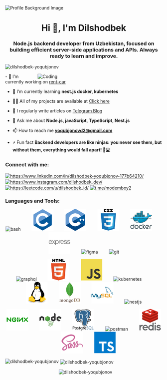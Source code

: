  <img src="https://media.licdn.com/dms/image/v2/D4E16AQGikGqTE7aDpA/profile-displaybackgroundimage-shrink_350_1400/profile-displaybackgroundimage-shrink_350_1400/0/1729098643803?e=1735171200&v=beta&t=i2FgVuesZ3OHS7_WyvAIOmuJIcM42c3OjVD6JDdIkow" alt="Profile Background Image" style=" height: 250px; width: 100vh+120px;"/>
<h1 align="center">Hi 👋, I'm Dilshodbek</h1>
<h3 align="center">Node.js backend developer from Uzbekistan, focused on building efficient server-side applications and APIs. Always ready to learn and improve.</h3>

<p align="left"> <img src="https://komarev.com/ghpvc/?username=dilshodbek-yoqubjonov&label=Profile%20views&color=0e75b6&style=flat" alt="dilshodbek-yoqubjonov" /> </p>
<img align="right" alt="Coding" width="400" src="https://media.tenor.com/rePDfDWO3XoAAAAd/hacking.gif"> 
- 🔭 I’m currently working on <a href="https://github.com/dilshodbek-yoqubjonov/rental-car.git">rent-car</a>

- 🌱 I’m currently learning **nest.js docker, kubernetes**

- 👨‍💻 All of my projects are available at <a href="https://github.com/dilshodbek-yoqubjonov/dilshodbek-yoqubjonov.git">Click here</a>

- 📝 I regularly write articles on <a href="https://t.me/sariq_javascript">Telegram Blog</a>

- 💬 Ask me about **Node.js, javaScript, TypeScript, Nest.js**

- 📫 How to reach me **yoqubjonovd2@gmail.com**

- ⚡ Fun fact **Backend developers are like ninjas: you never see them, but without them, everything would fall apart! 🥷💻**

<h3 align="left">Connect with me:</h3>
<p align="left">
<a href="https://linkedin.com/in/https://www.linkedin.com/in/dilshodbek-yoqubjonov-177b64210/" target="blank"><img align="center" src="https://raw.githubusercontent.com/rahuldkjain/github-profile-readme-generator/master/src/images/icons/Social/linked-in-alt.svg" alt="https://www.linkedin.com/in/dilshodbek-yoqubjonov-177b64210/" height="40" width="50" /></a>
<a href="https://instagram.com/https://www.instagram.com/dilshodbek_dev/" target="blank"><img align="center" src="https://raw.githubusercontent.com/rahuldkjain/github-profile-readme-generator/master/src/images/icons/Social/instagram.svg" alt="https://www.instagram.com/dilshodbek_dev/" height="40" width="50" /></a>
<a href="https://www.leetcode.com/https://leetcode.com/u/dilshodbek_id/" target="blank"><img align="center" src="https://raw.githubusercontent.com/rahuldkjain/github-profile-readme-generator/master/src/images/icons/Social/leet-code.svg" alt="https://leetcode.com/u/dilshodbek_id/" height="40" width="50"/></a>
 <a href="https://t.me/modemboy2" target="blank"><img align="center" src="https://upload.wikimedia.org/wikipedia/commons/thumb/8/82/Telegram_logo.svg/2048px-Telegram_logo.svg.png" alt="t.me/modemboy2" height="40" width="50" /></a>
</p>




<h3 align="left">Languages and Tools:</h3>
<p align="left" style="text-align: center;">
    <img src="https://www.vectorlogo.zone/logos/gnu_bash/gnu_bash-icon.svg" alt="bash" width="70" height="70"/>  
    &nbsp;&nbsp;&nbsp;&nbsp;&nbsp;&nbsp;&nbsp;
    <img src="https://raw.githubusercontent.com/devicons/devicon/master/icons/c/c-original.svg" alt="c" width="70" height="70"/>  
    &nbsp;&nbsp;&nbsp;&nbsp;&nbsp;&nbsp;&nbsp;
    <img src="https://raw.githubusercontent.com/devicons/devicon/master/icons/cplusplus/cplusplus-original.svg" alt="cplusplus" width="70" height="70"/>  
    &nbsp;&nbsp;&nbsp;&nbsp;&nbsp;&nbsp;&nbsp;
    <img src="https://raw.githubusercontent.com/devicons/devicon/master/icons/css3/css3-original-wordmark.svg" alt="css3" width="70" height="70"/>  
    &nbsp;&nbsp;&nbsp;&nbsp;&nbsp;&nbsp;&nbsp;
    <img src="https://raw.githubusercontent.com/devicons/devicon/master/icons/docker/docker-original-wordmark.svg" alt="docker" width="70" height="70"/>  
    &nbsp;&nbsp;&nbsp;&nbsp;&nbsp;&nbsp;&nbsp;
    <img src="https://raw.githubusercontent.com/devicons/devicon/master/icons/express/express-original-wordmark.svg" alt="express" width="70" height="70"/>  
    &nbsp;&nbsp;&nbsp;&nbsp;&nbsp;&nbsp;&nbsp;
    <img src="https://www.vectorlogo.zone/logos/figma/figma-icon.svg" alt="figma" width="70" height="70"/>  
    &nbsp;&nbsp;&nbsp;&nbsp;&nbsp;&nbsp;&nbsp;
    <img src="https://www.vectorlogo.zone/logos/git-scm/git-scm-icon.svg" alt="git" width="70" height="70"/>  
</p>
<p align="left" style="text-align: center;">
    <img src="https://www.vectorlogo.zone/logos/graphql/graphql-icon.svg" alt="graphql" width="70" height="70"/>  
    &nbsp;&nbsp;&nbsp;&nbsp;&nbsp;&nbsp;&nbsp;
    <img src="https://raw.githubusercontent.com/devicons/devicon/master/icons/html5/html5-original-wordmark.svg" alt="html5" width="70" height="70"/>  
    &nbsp;&nbsp;&nbsp;&nbsp;&nbsp;&nbsp;&nbsp;
    <img src="https://raw.githubusercontent.com/devicons/devicon/master/icons/javascript/javascript-original.svg" alt="javascript" width="70" height="70"/>  
    &nbsp;&nbsp;&nbsp;&nbsp;&nbsp;&nbsp;&nbsp;
    <img src="https://www.vectorlogo.zone/logos/kubernetes/kubernetes-icon.svg" alt="kubernetes" width="70" height="70"/>  
    &nbsp;&nbsp;&nbsp;&nbsp;&nbsp;&nbsp;&nbsp;
    <img src="https://raw.githubusercontent.com/devicons/devicon/master/icons/linux/linux-original.svg" alt="linux" width="70" height="70"/>  
    &nbsp;&nbsp;&nbsp;&nbsp;&nbsp;&nbsp;&nbsp;
    <img src="https://raw.githubusercontent.com/devicons/devicon/master/icons/mongodb/mongodb-original-wordmark.svg" alt="mongodb" width="70" height="70"/>  
    &nbsp;&nbsp;&nbsp;&nbsp;&nbsp;&nbsp;&nbsp;
    <img src="https://raw.githubusercontent.com/devicons/devicon/master/icons/mysql/mysql-original-wordmark.svg" alt="mysql" width="70" height="70"/>  
    &nbsp;&nbsp;&nbsp;&nbsp;&nbsp;&nbsp;&nbsp;
    <img src="https://upload.wikimedia.org/wikipedia/commons/thumb/a/a8/NestJS.svg/497px-NestJS.svg.png" alt="nestjs" width="70" height="70"/>  
</p>
<p align="left" style="text-align: center;">
    <img src="https://raw.githubusercontent.com/devicons/devicon/master/icons/nginx/nginx-original.svg" alt="nginx" width="70" height="70"/>  
    &nbsp;&nbsp;&nbsp;&nbsp;&nbsp;&nbsp;&nbsp;
    <img src="https://raw.githubusercontent.com/devicons/devicon/master/icons/nodejs/nodejs-original-wordmark.svg" alt="nodejs" width="70" height="70"/>  
    &nbsp;&nbsp;&nbsp;&nbsp;&nbsp;&nbsp;&nbsp;
    <img src="https://raw.githubusercontent.com/devicons/devicon/master/icons/postgresql/postgresql-original-wordmark.svg" alt="postgresql" width="70" height="70"/>  
    &nbsp;&nbsp;&nbsp;&nbsp;&nbsp;&nbsp;&nbsp;
    <img src="https://www.vectorlogo.zone/logos/getpostman/getpostman-icon.svg" alt="postman" width="70" height="70"/>  
    &nbsp;&nbsp;&nbsp;&nbsp;&nbsp;&nbsp;&nbsp;
    <img src="https://raw.githubusercontent.com/devicons/devicon/master/icons/redis/redis-original-wordmark.svg" alt="redis" width="70" height="70"/>  
    &nbsp;&nbsp;&nbsp;&nbsp;&nbsp;&nbsp;&nbsp;
    <img src="https://raw.githubusercontent.com/devicons/devicon/master/icons/sass/sass-original.svg" alt="sass" width="70" height="70"/>  
    &nbsp;&nbsp;&nbsp;&nbsp;&nbsp;&nbsp;&nbsp;
    <img src="https://raw.githubusercontent.com/devicons/devicon/master/icons/typescript/typescript-original.svg" alt="typescript" width="70" height="70"/>  
</p>





<p><img align="left" height="300px" src="https://github-readme-stats.vercel.app/api/top-langs?username=dilshodbek-yoqubjonov&show_icons=true&locale=en&layout=compact" alt="dilshodbek-yoqubjonov" /></p>

<p>&nbsp;<img align="center" src="https://github-readme-stats.vercel.app/api?username=dilshodbek-yoqubjonov&show_icons=true&locale=en" alt="dilshodbek-yoqubjonov" /></p>

<p><img align="center" src="https://github-readme-streak-stats.herokuapp.com/?user=dilshodbek-yoqubjonov&" alt="dilshodbek-yoqubjonov" /></p>

